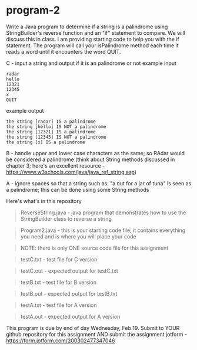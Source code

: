 # program-2
Write a Java program to determine if a string is a palindrome using StringBuilder's reverse function and an "if" statement to compare. We will discuss this in class. I am providing starting code to help you with the if statement. The program will call your isPalindrome method each time it reads a word until it encounters the word QUIT.

C - input a string and output if it is an palindrome or not
example input
```
radar
hello
12321
12345
x
QUIT
```
example output
```
the string [radar] IS a palindrome
the string [hello] IS NOT a palindrome
the string [12321] IS a palindrome
the string [12345] IS NOT a palindrome
the string [x] IS a palindrome
```

B - handle upper and lower case characters as the same; so RAdar would be considered a palindrome (think about String methods discussed in chapter 3; here's an excellent resource - https://www.w3schools.com/java/java_ref_string.asp)

A - ignore spaces so that a string such as: "a nut for a jar of tuna" is seen as a palindrome; this can be done using some String methods

Here's what's in this repository

> ReverseString.java - java program that demonstrates how to use the StringBuilder class to reverse a string

> Program2.java - this is your starting code file; it contains everything you need and is where you will place your code

> NOTE: there is only ONE source code file for this assignment

> testC.txt - test file for C version

> testC.out - expected output for testC.txt

> testB.txt - test file for B version

> testB.out - expected output for testB.txt

> testA.txt - test file for A version

> testA.out - expected output for A version

This program is due by end of day Wednesday, Feb 19. Submit to YOUR github repository for this assignment AND submit the assignment jotform - https://form.jotform.com/200302477347046
